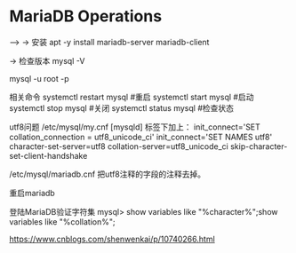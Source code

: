 # MariaDB Operations

-->
-> 安装
apt -y install mariadb-server mariadb-client

-> 检查版本
mysql -V

mysql -u root -p

相关命令
systemctl restart mysql #重启
systemctl start mysql #启动
systemctl stop mysql #关闭
systemctl status mysql #检查状态

utf8问题
/etc/mysql/my.cnf
[mysqld] 标签下加上：
init_connect='SET collation_connection = utf8_unicode_ci'
init_connect='SET NAMES utf8'
character-set-server=utf8
collation-server=utf8_unicode_ci
skip-character-set-client-handshake

/etc/mysql/mariadb.cnf
把utf8注释的字段的注释去掉。

重启mariadb

登陆MariaDB验证字符集
mysql> show variables like "%character%";show variables like "%collation%";


https://www.cnblogs.com/shenwenkai/p/10740266.html